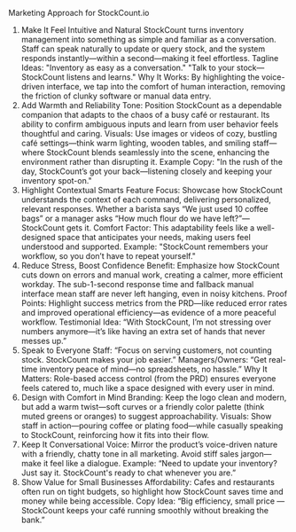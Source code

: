 Marketing Approach for StockCount.io
1. Make It Feel Intuitive and Natural
StockCount turns inventory management into something as simple and familiar as a conversation. Staff can speak naturally to update or query stock, and the system responds instantly—within a second—making it feel effortless.
Tagline Ideas:
"Inventory as easy as a conversation."
"Talk to your stock—StockCount listens and learns."
Why It Works: By highlighting the voice-driven interface, we tap into the comfort of human interaction, removing the friction of clunky software or manual data entry.
2. Add Warmth and Reliability
Tone: Position StockCount as a dependable companion that adapts to the chaos of a busy café or restaurant. Its ability to confirm ambiguous inputs and learn from user behavior feels thoughtful and caring.
Visuals: Use images or videos of cozy, bustling café settings—think warm lighting, wooden tables, and smiling staff—where StockCount blends seamlessly into the scene, enhancing the environment rather than disrupting it.
Example Copy: "In the rush of the day, StockCount’s got your back—listening closely and keeping your inventory spot-on."
3. Highlight Contextual Smarts
Feature Focus: Showcase how StockCount understands the context of each command, delivering personalized, relevant responses. Whether a barista says “We just used 10 coffee bags” or a manager asks “How much flour do we have left?”— StockCount gets it.
Comfort Factor: This adaptability feels like a well-designed space that anticipates your needs, making users feel understood and supported.
Example: "StockCount remembers your workflow, so you don’t have to repeat yourself."
4. Reduce Stress, Boost Confidence
Benefit: Emphasize how StockCount cuts down on errors and manual work, creating a calmer, more efficient workday. The sub-1-second response time and fallback manual interface mean staff are never left hanging, even in noisy kitchens.
Proof Points: Highlight success metrics from the PRD—like reduced error rates and improved operational efficiency—as evidence of a more peaceful workflow.
Testimonial Idea: “With StockCount, I’m not stressing over numbers anymore—it’s like having an extra set of hands that never messes up.”
5. Speak to Everyone
Staff: “Focus on serving customers, not counting stock. StockCount makes your job easier.”
Managers/Owners: “Get real-time inventory peace of mind—no spreadsheets, no hassle.”
Why It Matters: Role-based access control (from the PRD) ensures everyone feels catered to, much like a space designed with every user in mind.
6. Design with Comfort in Mind
Branding: Keep the logo clean and modern, but add a warm twist—soft curves or a friendly color palette (think muted greens or oranges) to suggest approachability.
Visuals: Show staff in action—pouring coffee or plating food—while casually speaking to StockCount, reinforcing how it fits into their flow.
7. Keep It Conversational
Voice: Mirror the product’s voice-driven nature with a friendly, chatty tone in all marketing. Avoid stiff sales jargon—make it feel like a dialogue.
Example: “Need to update your inventory? Just say it. StockCount's ready to chat whenever you are.”
8. Show Value for Small Businesses
Affordability: Cafes and restaurants often run on tight budgets, so highlight how StockCount saves time and money while being accessible.
Copy Idea: “Big efficiency, small price — StockCount keeps your café running smoothly without breaking the bank.”